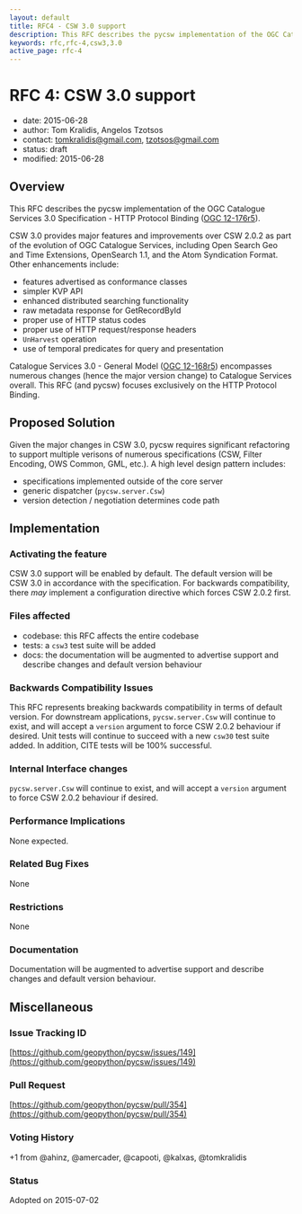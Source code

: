 ```yaml
---
layout: default
title: RFC4 - CSW 3.0 support
description: This RFC describes the pycsw implementation of the OGC Catalogue Services 3.0 Specification - HTTP Protocol Binding (OGC 12-176r5)
keywords: rfc,rfc-4,csw3,3.0
active_page: rfc-4
---
```


# RFC 4: CSW 3.0 support

- date: 2015-06-28
- author: Tom Kralidis, Angelos Tzotsos
- contact: tomkralidis@gmail.com, tzotsos@gmail.com
- status: draft
- modified: 2015-06-28

## Overview

This RFC describes the pycsw implementation of the OGC Catalogue Services 3.0 Specification - HTTP Protocol Binding ([OGC 12-176r5](https://portal.opengeospatial.org/files/?artifact_id=61521&version=1)).

CSW 3.0 provides major features and improvements over CSW 2.0.2 as part of the evolution of OGC Catalogue Services, including Open Search Geo and Time Extensions, OpenSearch 1.1, and the Atom Syndication Format.  Other enhancements include:

- features advertised as conformance classes
- simpler KVP API
- enhanced distributed searching functionality
- raw metadata response for GetRecordById
- proper use of HTTP status codes
- proper use of HTTP request/response headers
- `UnHarvest` operation
- use of temporal predicates for query and presentation

Catalogue Services 3.0 - General Model ([OGC 12-168r5](https://portal.opengeospatial.org/files/?artifact_id=61522&version=1)) encompasses numerous changes (hence the major version change) to Catalogue Services overall.  This RFC (and pycsw) focuses exclusively on the HTTP Protocol Binding.

## Proposed Solution

Given the major changes in CSW 3.0, pycsw requires significant refactoring to support multiple verisons of numerous specifications (CSW, Filter Encoding, OWS Common, GML, etc.).  A high level design pattern includes:

- specifications implemented outside of the core server
- generic dispatcher (`pycsw.server.Csw`)
- version detection / negotiation determines code path

## Implementation

### Activating the feature

CSW 3.0 support will be enabled by default. The default version will be CSW 3.0 in accordance with the specification.  For backwards compatibility, there *may* implement a configuration directive which forces CSW 2.0.2 first.

### Files affected

- codebase: this RFC affects the entire codebase
- tests: a `csw3` test suite will be added
- docs: the documentation will be augmented to advertise support and describe changes and default version behaviour

### Backwards Compatibility Issues

This RFC represents breaking backwards compatibility in terms of default version.  For downstream applications, `pycsw.server.Csw` will continue to exist, and will accept a `version` argument to force CSW 2.0.2 behaviour if desired.  Unit tests will continue to succeed with a new `csw30` test suite added.  In addition, CITE tests will be 100% successful.

### Internal Interface changes

`pycsw.server.Csw` will continue to exist, and will accept a `version` argument to force CSW 2.0.2 behaviour if desired.

### Performance Implications

None expected.

### Related Bug Fixes

None

### Restrictions

None

### Documentation

Documentation will be augmented to advertise support and describe changes and default version behaviour.

## Miscellaneous

### Issue Tracking ID

[https://github.com/geopython/pycsw/issues/149](https://github.com/geopython/pycsw/issues/149)

### Pull Request

[https://github.com/geopython/pycsw/pull/354](https://github.com/geopython/pycsw/pull/354)

### Voting History

+1 from @ahinz, @amercader, @capooti, @kalxas, @tomkralidis

### Status

Adopted on 2015-07-02

